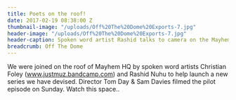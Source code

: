 ```yaml
---
title: Poets on the roof!
date: 2017-02-19 08:38:00 Z
thumbnail-image: "/uploads/Off%20The%20Dome%20Exports-7.jpg"
header-image: "/uploads/Off%20The%20Dome%20Exports-7.jpg"
header-caption: Spoken word artist Rashid talks to camera on the Mayhem roof
breadcrumb: Off The Dome
---
```


We were joined on the roof of Mayhem HQ by spoken word artists Christian Foley (www.justmuz.bandcamp.com) and Rashid Nuhu to help launch a new series we have devised. Director Tom Day & Sam Davies filmed the pilot episode on Sunday. Watch this space..